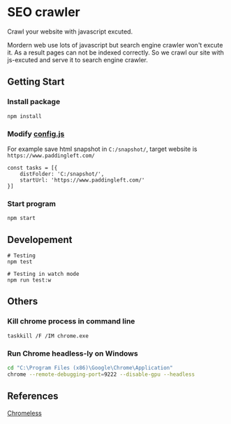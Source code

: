 # SEO crawler

Crawl your website with javascript excuted.

Mordern web use lots of javascript but search engine crawler won't excute it. As a result pages can not be indexed correctly. So we  crawl our site with js-excuted and serve it to search engine crawler.

## Getting Start

### Install package
```
npm install
```

### Modify [config.js](./config.js)
For example save html snapshot in `C:/snapshot/`, target website is `https://www.paddingleft.com/` 
```
const tasks = [{
    distFolder: 'C:/snapshot/',
    startUrl: 'https://www.paddingleft.com/'
}]
```

### Start program
```
npm start
```

## Developement

```
# Testing
npm test

# Testing in watch mode
npm run test:w
```

## Others

### Kill chrome process in command line
`taskkill /F /IM chrome.exe`

### Run Chrome headless-ly on Windows
```bash
cd "C:\Program Files (x86)\Google\Chrome\Application"
chrome --remote-debugging-port=9222 --disable-gpu --headless
```

## References

[Chromeless](https://github.com/graphcool/chromeless)
